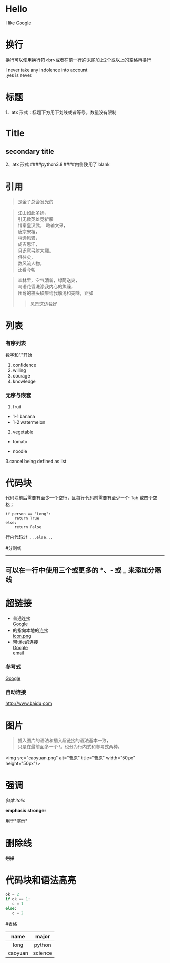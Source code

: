 Hello
====

I like [Google](https://www.google.com/)

# 换行


换行可以使用换行符\<br>或者在前一行的末尾加上2个或以上的空格再换行

I never take any indolence into account <br> ,yes is never.   

# 标题

1、atx 形式：标题下方用下划线或者等号，数量没有限制

Title
=====
secondary title
---------------

2、atx 形式
####python3.8
####内侧使用了 blank


# 引用

>是金子总会发光的

>江山如此多娇，  
引无数英雄竞折腰  
惜秦皇汉武，
略输文采，  
唐宗宋祖，  
稍逊风骚，  
成吉思汗，  
只识弯弓射大雕。  
俱往矣，  
数风流人物，  
还看今朝

>森林里，空气清新，绿荫送爽，  
鸟语花香洗涤我内心的焦躁，  
压弯的枝头硕果给我解渴和美味，正如
>>风景这边独好

# 列表
### 有序列表
数字和"."开始

1. confidence  
2. willing  
3. courage  
4. knowledge

### 无序与嵌套
1. fruit  
* 1-1  banana
* 1-2  watermelon
2. vegetable
+ tomato
- noodle

3\.cancel being defined as list

# 代码块
代码块前后需要有至少一个空行，且每行代码前需要有至少一个 Tab 或四个空格；

    if person == "Long":
        return True
    else:
        return False

行内代码`if ...else...`

#分割线

***
 可以在一行中使用三个或更多的 *、- 或 _ 来添加分隔线
---

# 超链接
* 普通连接  
[Google](http://www.google.com/)  
* 的指向本地的连接  
[icon.png](./caoyuan.png)  
* 带title的连接  
[Google](http://www.google.com/ "Google")  
[email](<123@email.com>)
### 参考式
[Google][link]
 
[link]:(http:www.google.com/)

### 自动连接
<http://www.baidu,com>  

# 图片
>插入图片的语法和插入超链接的语法基本一致，  
只是在最前面多一个 !。也分为行内式和参考式两种。

\<img src="caoyuan.png" alt="曹原" title="曹原" width="50px" height="50px"/>

# 强调
_斜体_
*italic*

**emphasis**
__stronger__

用于\*演示\*

# 删除线
~~划掉~~

# 代码块和语法高亮

 ```python
ok = 2
if ok == 1:
    c = 1
else:
    c = 2
 ``` 

#表格

 name | major
 :---: | :---:
 long | python  
 caoyuan | science   







